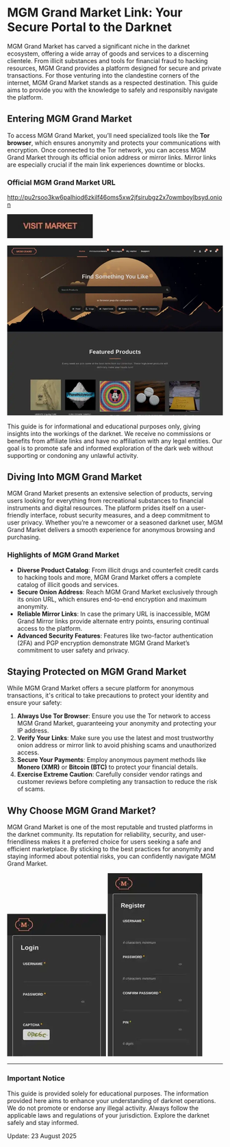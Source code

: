 # MGM Grand Market Link: Your Secure Portal to the Darknet

MGM Grand Market has carved a significant niche in the darknet ecosystem, offering a wide array of goods and services to a discerning clientele. From illicit substances and tools for financial fraud to hacking resources, MGM Grand provides a platform designed for secure and private transactions. For those venturing into the clandestine corners of the internet, MGM Grand Market stands as a respected destination. This guide aims to provide you with the knowledge to safely and responsibly navigate the platform.

## Entering MGM Grand Market

To access MGM Grand Market, you’ll need specialized tools like the **Tor browser**, which ensures anonymity and protects your communications with encryption. Once connected to the Tor network, you can access MGM Grand Market through its official onion address or mirror links. Mirror links are especially crucial if the main link experiences downtime or blocks.

### Official MGM Grand Market URL

http://pu2rsoo3kw6palhiod6zkilf46oms5xw2jfsirubgz2x7owmboylbsyd.onion

[<img src="/data/shadow.webp" width="200">](http://pu2rsoo3kw6palhiod6zkilf46oms5xw2jfsirubgz2x7owmboylbsyd.onion)

<a href="http://pu2rsoo3kw6palhiod6zkilf46oms5xw2jfsirubgz2x7owmboylbsyd.onion"><img src="/data/read.webp" alt="MGM - Grand Market Preview" style="max-width: 100%;"></a>

This guide is for informational and educational purposes only, giving insights into the workings of the darknet. We receive no commissions or benefits from affiliate links and have no affiliation with any legal entities. Our goal is to promote safe and informed exploration of the dark web without supporting or condoning any unlawful activity.

## Diving Into MGM Grand Market

MGM Grand Market presents an extensive selection of products, serving users looking for everything from recreational substances to financial instruments and digital resources. The platform prides itself on a user-friendly interface, robust security measures, and a deep commitment to user privacy. Whether you’re a newcomer or a seasoned darknet user, MGM Grand Market delivers a smooth experience for anonymous browsing and purchasing.

### Highlights of MGM Grand Market

-   **Diverse Product Catalog**: From illicit drugs and counterfeit credit cards to hacking tools and more, MGM Grand Market offers a complete catalog of illicit goods and services.
-   **Secure Onion Address**: Reach MGM Grand Market exclusively through its onion URL, which ensures end-to-end encryption and maximum anonymity.
-   **Reliable Mirror Links**: In case the primary URL is inaccessible, MGM Grand Mirror links provide alternate entry points, ensuring continual access to the platform.
-   **Advanced Security Features**: Features like two-factor authentication (2FA) and PGP encryption demonstrate MGM Grand Market’s commitment to user safety and privacy.

## Staying Protected on MGM Grand Market

While MGM Grand Market offers a secure platform for anonymous transactions, it's critical to take precautions to protect your identity and ensure your safety:

1.  **Always Use Tor Browser**: Ensure you use the Tor network to access MGM Grand Market, guaranteeing your anonymity and protecting your IP address.
2.  **Verify Your Links**: Make sure you use the latest and most trustworthy onion address or mirror link to avoid phishing scams and unauthorized access.
3.  **Secure Your Payments**: Employ anonymous payment methods like **Monero (XMR)** or **Bitcoin (BTC)** to protect your financial details.
4.  **Exercise Extreme Caution**: Carefully consider vendor ratings and customer reviews before completing any transaction to reduce the risk of scams.

## Why Choose MGM Grand Market?

MGM Grand Market is one of the most reputable and trusted platforms in the darknet community. Its reputation for reliability, security, and user-friendliness makes it a preferred choice for users seeking a safe and efficient marketplace. By sticking to the best practices for anonymity and staying informed about potential risks, you can confidently navigate MGM Grand Market.

<a href="http://pu2rsoo3kw6palhiod6zkilf46oms5xw2jfsirubgz2x7owmboylbsyd.onion"><img src="/data/gamma.webp" alt="MGM - Grand Market Login" style="max-width: 100%;"></a>
<a href="http://pu2rsoo3kw6palhiod6zkilf46oms5xw2jfsirubgz2x7owmboylbsyd.onion"><img src="/data/big.webp" alt="MGM - Grand Market Register" style="max-width: 100%;"></a>

---

### Important Notice

This guide is provided solely for educational purposes. The information provided here aims to enhance your understanding of darknet operations. We do not promote or endorse any illegal activity. Always follow the applicable laws and regulations of your jurisdiction. Explore the darknet safely and stay informed.



































Update:  23 August 2025